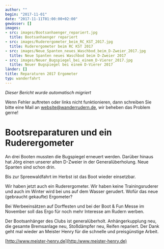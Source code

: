 ```yaml
---
author: ""
begin: "2017-11-01"
date: "2017-11-11T01:00:00+02:00"
gewässer: []
images:
- src: images/Bootsanhaenger_repariert.jpg
  title: Bootsanhaenger repariert
- src: images/Ruderergometer_beim_RC_KST_2017.jpg
  title: Ruderergometer beim RC KST 2017
- src: images/Neue_Spanten_neues_Waschbod_beim_D-Zweier_2017.jpg
  title: Neue Spanten neues Waschbod beim D-Zweier 2017
- src: images/Neuer_Bugspiegel_bei_einem_D-Vierer_2017.jpg
  title: Neuer Bugspiegel bei einem D-Vierer 2017
länder: []
title: Reparaturen 2017 Ergometer
typ: wanderfahrt
---
```



*Dieser Bericht wurde automatisch migriert*

Wenn Fehler auftreten oder links nicht funktionieren, dann schreiben Sie bitte eine Mail an website@wanderrudern.de, wir beheben das Problem gerne!



# Bootsreparaturen und ein Ruderergometer


An drei Booten mussten die Bugspiegel erneuert werden. Darüber hinaus hat Jörg einen unserer alten D-Zweier in der Generalüberholung. Neue Spanten sind schon drin.

Bis zur Spreewaldfahrt im Herbst ist das Boot wieder einsetzbar.

Wir haben jetzt auch ein Ruderergometer. Wir haben keine Trainingsruderer und auch im Winter wird bei uns auf dem Wasser gerudert. Wofür das neue (gebraucht gekaufte) Ergometer?

Bei Werbeeinsätzen auf Dorffesten und bei der Boot & Fun Messe im November soll das Ergo für noch mehr Interesse am Rudern werben.

Der Bootsanhänger des Clubs ist generalüberholt. Anhängerkupplung neu, die gesamte Bremsanlage neu, Stoßdämpfer neu, Reifen repariert. Der Dank geht mal wieder an Meister Henry für die schnelle und preisgünstige Arbeit.

[http://www.meister-henry.de](http:/www.meister-henry.de)